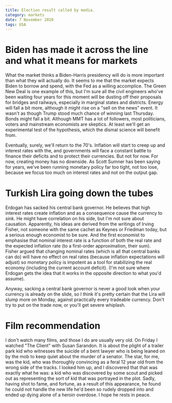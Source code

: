 ```yaml
---
title: Election result called by media. 
category: markets
date: 7 November 2020
tags: USA
---
```


# Biden has made it across the line and what it means for markets

What the market thinks a Biden-Harris presidency will do is more important than what they will actually do.
It seems to me that the market expects Biden to borrow and spend, with the Fed as a willing accomplice.
The Green New Deal is one example of this, but I'm sure all the civil engineers who've been waiting four years for this moment will be dusting off their proposals for bridges and railways, especially in marginal states and districts.
Energy will fall a bit more, although it might rise on a "sell on the news" event. It wasn't as though Trump stood much chance of winning last Thursday.
Bonds might fall a bit. 
Although MMT has a lot of followers, most politicians, voters and mainstream economists are skeptics. 
At least we'll get an experimental test of the hypothesis, which the dismal science will benefit from.

Eventually, surely, we'll return to the 70's. Inflation will start to creep up and interest rates with the, and governments will face a constant battle to finance their deficits and to protect their currencies.
But not for now. For now, creating money has no downside. 
As Scott Sumner has been saying for years, we've been running monetary policy far too tight, not too lose, because we focus too much on interest rates and not on the output gap.

# Turkish Lira going down the tubes

Erdogan has sacked his central bank governor. He believes that high interest rates create inflation and as a consequence cause the currency to sink.
He might have correlation on his side, but I'm not sure about causation. Apparently, his ideas are derived from the writings of Irving Fisher, not someone with the same cachet as Keynes or Friedman today, but a serious enough economist to be sure.
And the first economist to emphasise that nominal interest rate is a function of both the real rate and the expected inflation rate (to a first-order approximation, their sum).  
Fisher argued that changing nominal rates (which is all that central banks can do) will have no effect on real rates (because inflation expectations will adjust) so monetary policy is impotent as a tool for stabilizing the real economy (including the current account deficit).
(I'm not sure where Erdogan gets the idea that it works in the opposite direction to what you'd assume).

Anyway, sacking a central bank governor is never a good look when your currency is already on the slide, so I think it's pretty certain that the Lira will slump more on Monday, against practically every tradeable currency. Don't try to put on the trade now, or you'll get severe whiplash. 

# Film recommendation

I don't watch many films, and those I do are usually very old. 
On Friday I watched "The Client" with Susan Sarandon. 
It is about the plight of a trailer park kid who witnesses the suicide of a bent lawyer who is being leaned on by the mob to keep quiet about the murder of a senator. 
The star, for me, was the kid, who was thoroughly convincing as a feral 12 year old from the wrong side of the tracks.
I looked him up, and I discovered that that was exactly what he was: a kid who was discovered by some scout and picked out as representing the sort of kid that was portrayed in the plot. 
Sadly, having shot to fame, and fortune, as a result of this appearance, he found he could not handle the new life he'd been so rudely dropped into and ended up dying alone of a heroin overdose.
I hope he rests in peace.



